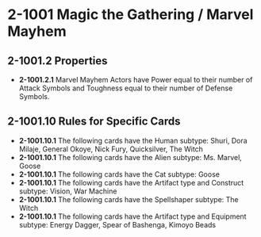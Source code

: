 # 2-1001 Magic the Gathering / Marvel Mayhem

## 2-1001.2 Properties
* **2-1001.2.1** Marvel Mayhem Actors have Power equal to their number of Attack Symbols and Toughness equal to their number of Defense Symbols.

## 2-1001.10 Rules for Specific Cards
* **2-1001.10.1** The following cards have the Human subtype: Shuri, Dora Milaje, General Okoye, Nick Fury, Quicksilver, The Witch
* **2-1001.10.1** The following cards have the Alien subtype: Ms. Marvel, Goose
* **2-1001.10.1** The following cards have the Cat subtype: Goose
* **2-1001.10.1** The following cards have the Artifact type and Construct subtype: Vision, War Machine
* **2-1001.10.1** The following cards have the Spellshaper subtype: The Witch
* **2-1001.10.1** The following cards have the Artifact type and Equipment subtype: Energy Dagger, Spear of Bashenga, Kimoyo Beads

